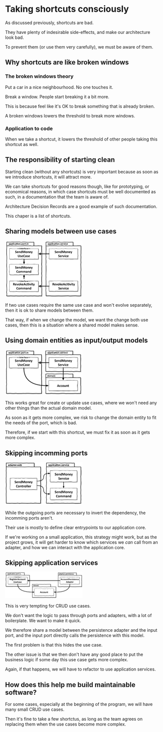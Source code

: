 <style>
  .half {
    width: 50%;
  }
</style>

# Taking shortcuts consciously

As discussed previously, shortcuts are bad.

They have plenty of indesirable side-effects, and make our architecture look bad.

To prevent them (or use them very carefully), we must be aware of them.

## Why shortcuts are like broken windows

### The broken windows theory

Put a car in a nice neighbourhood.
No one touches it.

Break a window.
People start breaking it a bit more.

This is because feel like it's OK to break something that is already broken.

A broken windows lowers the threshold to break more windows.

### Application to code

When we take a shortcut, it lowers the threshold of other people taking this shortcut as well.

## The responsibility of starting clean

Starting clean (without any shortcuts) is very important because as soon as we introduce shortcuts, it will attract more.

We can take shortcuts for good reasons though, like for prototyping, or economical reasons, in which case shortcuts must be well documented as such, in a documentation that the team is aware of.

Architecture Decision Records are a good example of such documentation.

This chaper is a list of shortcuts.

## Sharing models between use cases

<div class="half">

![sharing models](./assets/24.png)

</div>

If two use cases require the same use case and won't evolve separately, then it is ok to share models between them.

That way, if when we change the model, we want the change both use cases, then this is a situation where a shared model makes sense.

## Using domain entities as input/output models

<div class="half">

![domain as input/output](./assets/25.png)

</div>

This works great for create or update use cases, where we won't need any other things than the actual domain model.

As soon as it gets more complex, we risk to change the domain entity to fit the needs of the port, which is bad.

Therefore, if we start with this shortcut, we must fix it as soon as it gets more complex.

## Skipping incomming ports

<div class="half">

![skipping incomming ports](./assets/26.png)

</div>

While the outgoing ports are necessary to invert the dependency, the incomming ports aren't.

Their use is mostly to define clear entrypoints to our application core.

If we're working on a small application, this strategy might work, but as the project grows, it will get harder to know which services we *can* call from an adapter, and how we can interact with the application core.

## Skipping application services

<div class="half">

![skipping application services](./assets/27.png)

</div>

This is very tempting for CRUD use cases.

We don't want the logic to pass through ports and adapters, with a lot of boilerplate. We want to make it quick.

We therefore share a model between the persistence adapter and the input port, and the input port directly calls the persistence with this model.

The first problem is that this hides the use case.

The other issue is that we then don't have any good place to put the business logic if some day this use case gets more complex.

Again, if that happens, we will have to refactor to use application services.

## How does this help me build maintainable software?

For some cases, especially at the beginning of the program, we will have many small CRUD use cases.

Then it's fine to take a few shortctus, as long as the team agrees on replacing them when the use cases become more complex.
